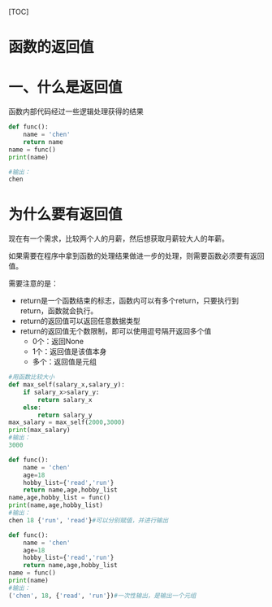 [TOC]

# 函数的返回值

# 一、什么是返回值

函数内部代码经过一些逻辑处理获得的结果

```python
def func():
    name = 'chen'
    return name
name = func()
print(name)

#输出：
chen
```



# 为什么要有返回值

现在有一个需求，比较两个人的月薪，然后想获取月薪较大人的年薪。

如果需要在程序中拿到函数的处理结果做进一步的处理，则需要函数必须要有返回值。

需要注意的是：

- return是一个函数结束的标志，函数内可以有多个return，只要执行到return，函数就会执行。
- return的返回值可以返回任意数据类型
- return的返回值无个数限制，即可以使用逗号隔开返回多个值
  - 0个：返回None
  - 1个：返回值是该值本身
  - 多个：返回值是元组

```python
#用函数比较大小
def max_self(salary_x,salary_y):
    if salary_x>salary_y:
        return salary_x
    else:
        return salary_y
max_salary = max_self(2000,3000)
print(max_salary)
#输出：
3000
```



```python
def func():
    name = 'chen'
    age=18
    hobby_list={'read','run'}
    return name,age,hobby_list
name,age,hobby_list = func()
print(name,age,hobby_list)
#输出：
chen 18 {'run', 'read'}#可以分别赋值，并进行输出
```



```python
def func():
    name = 'chen'
    age=18
    hobby_list={'read','run'}
    return name,age,hobby_list
name = func()
print(name)
#输出：
('chen', 18, {'read', 'run'})#一次性输出，是输出一个元组

```


